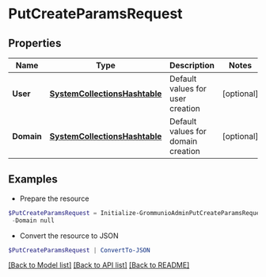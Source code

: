 # PutCreateParamsRequest
## Properties

Name | Type | Description | Notes
------------ | ------------- | ------------- | -------------
**User** | [**SystemCollectionsHashtable**](.md) | Default values for user creation | [optional] 
**Domain** | [**SystemCollectionsHashtable**](.md) | Default values for domain creation | [optional] 

## Examples

- Prepare the resource
```powershell
$PutCreateParamsRequest = Initialize-GrommunioAdminPutCreateParamsRequest  -User null `
 -Domain null
```

- Convert the resource to JSON
```powershell
$PutCreateParamsRequest | ConvertTo-JSON
```

[[Back to Model list]](../README.md#documentation-for-models) [[Back to API list]](../README.md#documentation-for-api-endpoints) [[Back to README]](../README.md)

